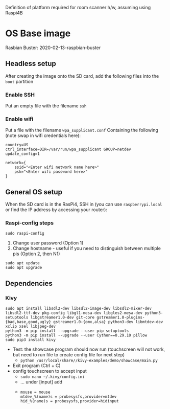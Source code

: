 Definition of platform required for room scanner h/w, assuming using Raspi4B

# OS Base image
Rasbian Buster: 2020-02-13-raspbian-buster

## Headless setup
After creating the image onto the SD card, add the following files into the `boot` partition

### Enable SSH
Put an empty file with the filename `ssh`

### Enable wifi
Put a file with the filename `wpa_supplicant.conf`
Containing the following (note swap in wifi credentials here):

```
country=US
ctrl_interface=DIR=/var/run/wpa_supplicant GROUP=netdev
update_config=1

network={
    ssid="<Enter wifi network name here>"
    psk="<Enter wifi password here>"
}
```

## General OS setup

When the SD card is in the RasPi4, SSH in (you can use `raspberrypi.local` or find the IP address by accessing your router):

### Raspi-config steps

`sudo raspi-config`

1. Change user password (Option 1)
2. Change hostname - useful if you need to distinguish between multiple pis (Option 2, then N1)

```
sudo apt update
sudo apt upgrade
```

## Dependencies

### Kivy

```
sudo apt install libsdl2-dev libsdl2-image-dev libsdl2-mixer-dev libsdl2-ttf-dev pkg-config libgl1-mesa-dev libgles2-mesa-dev python3-setuptools libgstreamer1.0-dev git-core gstreamer1.0-plugins-{bad,base,good,ugly} gstreamer1.0-{omx,alsa} python3-dev libmtdev-dev xclip xsel libjpeg-dev
python3 -m pip install --upgrade --user pip setuptools
python3 -m pip install --upgrade --user Cython==0.29.10 pillow
sudo pip3 install kivy
```
* Test: the showcase program should now run (touchscreen will not work, but need to run file to create config file for next step)
  * `python /usr/local/share//kivy-examples/demo/showcase/main.py`
* Exit program (Ctrl + C)
* config touchscreen to accept input
  * `sudo nano ~/.kivy/config.ini`
  * ... under [input] add
  * ```
    mouse = mouse
    mtdev_%(name)s = probesysfs,provider=mtdev
    hid_%(name)s = probesysfs,provider=hidinput
    ```
